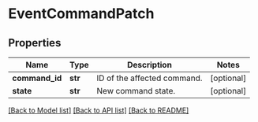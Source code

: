 # EventCommandPatch

## Properties
Name | Type | Description | Notes
------------ | ------------- | ------------- | -------------
**command_id** | **str** | ID of the affected command. | [optional] 
**state** | **str** | New command state. | [optional] 

[[Back to Model list]](../README.md#documentation-for-models) [[Back to API list]](../README.md#documentation-for-api-endpoints) [[Back to README]](../README.md)


